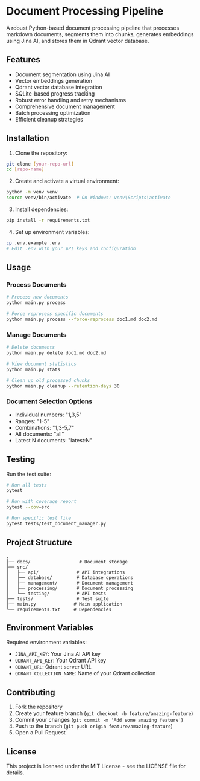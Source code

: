 # Document Processing Pipeline

A robust Python-based document processing pipeline that processes markdown documents, segments them into chunks, generates embeddings using Jina AI, and stores them in Qdrant vector database.

## Features

- Document segmentation using Jina AI
- Vector embeddings generation
- Qdrant vector database integration
- SQLite-based progress tracking
- Robust error handling and retry mechanisms
- Comprehensive document management
- Batch processing optimization
- Efficient cleanup strategies

## Installation

1. Clone the repository:
```bash
git clone [your-repo-url]
cd [repo-name]
```

2. Create and activate a virtual environment:
```bash
python -m venv venv
source venv/bin/activate  # On Windows: venv\Scripts\activate
```

3. Install dependencies:
```bash
pip install -r requirements.txt
```

4. Set up environment variables:
```bash
cp .env.example .env
# Edit .env with your API keys and configuration
```

## Usage

### Process Documents
```bash
# Process new documents
python main.py process

# Force reprocess specific documents
python main.py process --force-reprocess doc1.md doc2.md
```

### Manage Documents
```bash
# Delete documents
python main.py delete doc1.md doc2.md

# View document statistics
python main.py stats

# Clean up old processed chunks
python main.py cleanup --retention-days 30
```

### Document Selection Options
- Individual numbers: "1,3,5"
- Ranges: "1-5"
- Combinations: "1,3-5,7"
- All documents: "all"
- Latest N documents: "latest:N"

## Testing

Run the test suite:
```bash
# Run all tests
pytest

# Run with coverage report
pytest --cov=src

# Run specific test file
pytest tests/test_document_manager.py
```

## Project Structure

```
.
├── docs/                  # Document storage
├── src/
│   ├── api/              # API integrations
│   ├── database/         # Database operations
│   ├── management/       # Document management
│   ├── processing/       # Document processing
│   └── testing/          # API tests
├── tests/                # Test suite
├── main.py              # Main application
└── requirements.txt     # Dependencies
```

## Environment Variables

Required environment variables:
- `JINA_API_KEY`: Your Jina AI API key
- `QDRANT_API_KEY`: Your Qdrant API key
- `QDRANT_URL`: Qdrant server URL
- `QDRANT_COLLECTION_NAME`: Name of your Qdrant collection

## Contributing

1. Fork the repository
2. Create your feature branch (`git checkout -b feature/amazing-feature`)
3. Commit your changes (`git commit -m 'Add some amazing feature'`)
4. Push to the branch (`git push origin feature/amazing-feature`)
5. Open a Pull Request

## License

This project is licensed under the MIT License - see the LICENSE file for details.
